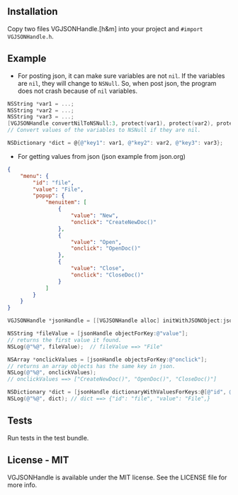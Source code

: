 
Installation
------------

Copy two files VGJSONHandle.[h&m] into your project and `#import VGJSONHandle.h`.

Example
-------

* For posting json, it can make sure variables are not `nil`. If the variables are `nil`, they will change to `NSNull`. So, when post json, the program does not crash because of `nil` variables.

```objective-c
NSString *var1 = ...;
NSString *var2 = ...;
NSString *var3 = ...;
[VGJSONHandle convertNilToNSNull:3, protect(var1), protect(var2), protect(var3)];
// Convert values of the variables to NSNull if they are nil.

NSDictionary *dict = @{@"key1": var1, @"key2": var2, @"key3": var3};
```

* For getting values from json (json example from json.org)

```json
{
    "menu": {
        "id": "file",
        "value": "File",
        "popup": {
            "menuitem": [
                {
                    "value": "New",
                    "onclick": "CreateNewDoc()"
                },
                {
                    "value": "Open",
                    "onclick": "OpenDoc()"
                },
                {
                    "value": "Close",
                    "onclick": "CloseDoc()"
                }
            ]
        }
    }
}
```

```objective-c
VGJSONHandle *jsonHandle = [[VGJSONHandle alloc] initWithJSONObject:jsonObject];

NSString *fileValue = [jsonHandle objectForKey:@"value"];
// returns the first value it found.
NSLog(@"%@", fileValue);  // fileValue ==> "File"

NSArray *onclickValues = [jsonHandle objectsForKey:@"onclick"];
// returns an array objects has the same key in json.
NSLog(@"%@", onclickValues);
// onclickValues ==> ["CreateNewDoc()", "OpenDoc()", "CloseDoc()"]

NSDictionary *dict = [jsonHandle dictionaryWithValuesForKeys:@[@"id", @"value"];
NSLog(@"%@", dict); // dict ==> {"id": "file", "value": "File",}
```

Tests
-----

Run tests in the test bundle.

License - MIT
---------------------

VGJSONHandle is available under the MIT license. See the LICENSE file for more info.